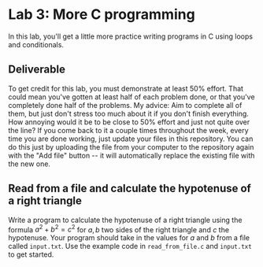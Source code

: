 # Lab 3: More C programming

In this lab, you'll get a little more practice writing programs in C using loops and conditionals. 

## Deliverable 

To get credit for this lab, you must demonstrate at least 50% effort. That could mean you've gotten at least half of each problem done, or that you've completely done half of the problems. My advice: Aim to complete all of them, but just don't stress too much about it if you don't finish everything. How annoying would it be to be close to 50% effort and just not quite over the line? If you come back to it a couple times throughout the week, every time you are done working, just update your files in this repository. You can do this just by uploading the file from your computer to the repository again with the "Add file" button -- it will automatically replace the existing file with the new one.

## Read from a file and calculate the hypotenuse of a right triangle

Write a program to calculate the hypotenuse of a right triangle using the formula $a^2 + b^2 = c^2$ for $a, b$ two sides of the right triangle and $c$ the hypotenuse. Your program should take in the values for $a$ and $b$ from a file called `input.txt`. Use the example code in `read_from_file.c` and `input.txt` to get started. 
